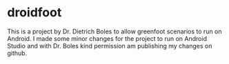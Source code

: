 # droidfoot

This is a project by Dr. Dietrich Boles to allow greenfoot scenarios to run on Android. I made some minor changes for the project to run on Android Studio and with Dr. Boles kind permission am publishing my changes on github.

